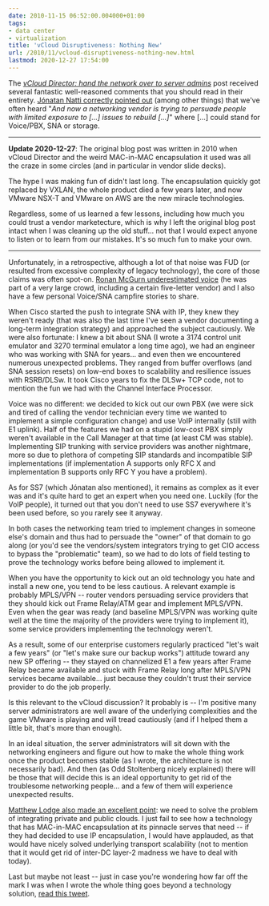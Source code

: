 ```yaml
---
date: 2010-11-15 06:52:00.004000+01:00
tags:
- data center
- virtualization
title: 'vCloud Disruptiveness: Nothing New'
url: /2010/11/vcloud-disruptiveness-nothing-new.html
lastmod: 2020-12-27 17:54:00
---
```

The [*vCloud Director: hand the network over to server admins*](https://blog.ipspace.net/2010/11/vcloud-director-hand-network-over-to.html) post received several fantastic well-reasoned comments that you should read in their entirety. [Jónatan Natti correctly pointed out](https://blog.ipspace.net/2010/11/vcloud-director-hand-network-over-to.html#2027997548220886932) (among other things) that we've often heard "*And now a networking vendor is trying to persuade people with limited exposure to \[...\] issues to rebuild \[...\]*\" where \[...\] could stand for Voice/PBX, SNA or storage.

---

**Update 2020-12-27**: The original blog post was written in 2010 when vCloud Director and the weird MAC-in-MAC encapsulation it used was all the craze in some circles (and in particular in vendor slide decks). 

The hype I was making fun of didn't last long. The encapsulation quickly got replaced by VXLAN, the whole product died a few years later, and now VMware NSX-T and VMware on AWS are the new miracle technologies.
<!--more-->
Regardless, some of us learned a few lessons, including how much you could trust a vendor marketecture, which is why I left the original blog post intact when I was cleaning up the old stuff... not that I would expect anyone to listen or to learn from our mistakes. It's so much fun to make your own.

---

Unfortunately, in a retrospective, although a lot of that noise was FUD (or resulted from excessive complexity of legacy technology), the core of those claims was often spot-on. [Ronan McGurn underestimated voice](https://blog.ipspace.net/2010/11/vcloud-director-hand-network-over-to.html#4101521757484393753) (he was part of a very large crowd, including a certain five-letter vendor) and I also have a few personal Voice/SNA campfire stories to share.
<!--more-->
When Cisco started the push to integrate SNA with IP, they knew they weren't ready (that was also the last time I've seen a vendor documenting a long-term integration strategy) and approached the subject cautiously. We were also fortunate: I knew a bit about SNA (I wrote a 3174 control unit emulator and 3270 terminal emulator a long time ago), we had an engineer who was working with SNA for years... and even then we encountered numerous unexpected problems. They ranged from buffer overflows (and SNA session resets) on low-end boxes to scalability and resilience issues with RSRB/DLSw. It took Cisco years to fix the DLSw+ TCP code, not to mention the fun we had with the Channel Interface Processor.

Voice was no different: we decided to kick out our own PBX (we were sick and tired of calling the vendor technician every time we wanted to implement a simple configuration change) and use VoIP internally (still with E1 uplink). Half of the features we had on a stupid low-cost PBX simply weren't available in the Call Manager at that time (at least CM was stable). Implementing SIP trunking with service providers was another nightmare, more so due to plethora of competing SIP standards and incompatible SIP implementations (if implementation A supports only RFC X and implementation B supports only RFC Y you have a problem).

As for SS7 (which Jónatan also mentioned), it remains as complex as it ever was and it's quite hard to get an expert when you need one. Luckily (for the VoIP people), it turned out that you don't need to use SS7 everywhere it's been used before, so you rarely see it anyway.

In both cases the networking team tried to implement changes in someone else's domain and thus had to persuade the "owner" of that domain to go along (or you'd see the vendors/system integrators trying to get CIO access to bypass the "problematic" team), so we had to do lots of field testing to prove the technology works before being allowed to implement it.

When you have the opportunity to kick out an old technology you hate and install a new one, you tend to be less cautious. A relevant example is probably MPLS/VPN -- router vendors persuading service providers that they should kick out Frame Relay/ATM gear and implement MPLS/VPN. Even when the gear was ready (and baseline MPLS/VPN was working quite well at the time the majority of the providers were trying to implement it), some service providers implementing the technology weren't.

As a result, some of our enterprise customers regularly practiced "let's wait a few years" (or "let's make sure our backup works") attitude toward any new SP offering -- they stayed on channelized E1 a few years after Frame Relay became available and stuck with Frame Relay long after MPLS/VPN services became available... just because they couldn't trust their service provider to do the job properly.

Is this relevant to the vCloud discussion? It probably is -- I'm positive many server administrators are well aware of the underlying complexities and the game VMware is playing and will tread cautiously (and if I helped them a little bit, that's more than enough).

In an ideal situation, the server administrators will sit down with the networking engineers and figure out how to make the whole thing work once the product becomes stable (as I wrote, the architecture is not necessarily bad). And then (as Odd Stoltenberg nicely explained) there will be those that will decide this is an ideal opportunity to get rid of the troublesome networking people... and a few of them will experience unexpected results.

[Matthew Lodge also made an excellent point](https://blog.ipspace.net/2010/11/vcloud-director-hand-network-over-to.html#2367370681251890125): we need to solve the problem of integrating private and public clouds. I just fail to see how a technology that has MAC-in-MAC encapsulation at its pinnacle serves that need -- if they had decided to use IP encapsulation, I would have applauded, as that would have nicely solved underlying transport scalability (not to mention that it would get rid of inter-DC layer-2 madness we have to deal with today).

Last but maybe not least -- just in case you're wondering how far off the mark I was when I wrote the whole thing goes beyond a technology solution, [read this tweet](https://twitter.com/OVHcloud_US/status/2445278263123968).
